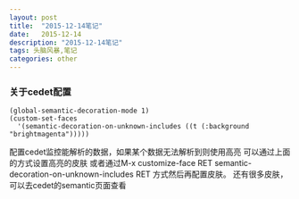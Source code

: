 ```yaml
---
layout: post
title:  "2015-12-14笔记"
date:   2015-12-14
description: "2015-12-14笔记"
tags: 头脑风暴,笔记
categories: other
---
```


### 关于cedet配置

```
(global-semantic-decoration-mode 1)                                                            
(custom-set-faces
  '(semantic-decoration-on-unknown-includes ((t (:background "brightmagenta")))))
```
配置cedet监控能解析的数据，如果某个数据无法解析到则使用高亮
可以通过上面的方式设置高亮的皮肤
或者通过M-x customize-face RET semantic-decoration-on-unknown-includes RET
方式然后再配置皮肤。
还有很多皮肤，可以去cedet的semantic页面查看
